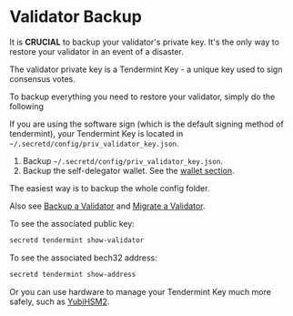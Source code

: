 # Validator Backup

It is **CRUCIAL** to backup your validator's private key. It's the only way to restore your validator in an event of a disaster.

The validator private key is a Tendermint Key - a unique key used to sign consensus votes.

To backup everything you need to restore your validator, simply do the following

If you are using the software sign (which is the default signing method of tendermint), your Tendermint Key is located in `~/.secretd/config/priv_validator_key.json`.

1. Backup `~/.secretd/config/priv_validator_key.json`.
2. Backup the self-delegator wallet. See the [wallet section](backup/wallets).

The easiest way is to backup the whole config folder.

Also see [Backup a Validator](backup/backup-a-validator.md) and [Migrate a Validator](node-guides/migrate-a-validator.md).

To see the associated public key:

```bash
secretd tendermint show-validator
```

To see the associated bech32 address:

```bash
secretd tendermint show-address
```

Or you can use hardware to manage your Tendermint Key much more safely, such as [YubiHSM2](https://developers.yubico.com/YubiHSM2/).

